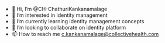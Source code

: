 - 👋 Hi, I’m @CH-ChathuriKankanamalage
- 👀 I’m interested in identity management
- 🌱 I’m currently learning identity management concepts
- 💞️ I’m looking to collaborate on identity platform
- 📫 How to reach me c.kankanamalage@collectivehealth.com

<!---
CH-ChathuriKankanamalage/CH-ChathuriKankanamalage is a ✨ special ✨ repository because its `README.md` (this file) appears on your GitHub profile.
You can click the Preview link to take a look at your changes.
--->
